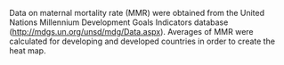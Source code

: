 Data on maternal mortality rate (MMR) were obtained from the United Nations Millennium Development Goals Indicators database (http://mdgs.un.org/unsd/mdg/Data.aspx).
Averages of MMR were calculated for developing and developed countries in order to create the heat map.
